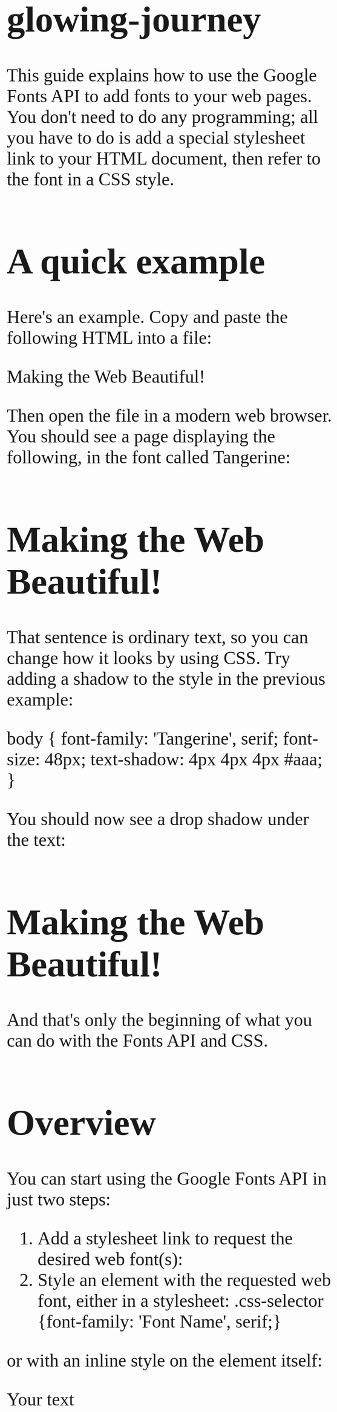 # glowing-journey
This guide explains how to use the Google Fonts API to add fonts to your web pages. You don't need to do any programming; all you have to do is add a special stylesheet link to your HTML document, then refer to the font in a CSS style.

# A quick example
Here's an example. Copy and paste the following HTML into a file:

<html>
  <head>
    <meta charset="utf-8">
    <link rel="stylesheet"
          href="https://fonts.googleapis.com/css?family=Tangerine">
    <style>
      body {
        font-family: 'Tangerine', serif;
        font-size: 48px;
      }
    </style>
  </head>
  <body>
    <div>Making the Web Beautiful!</div>
  </body>
</html>

Then open the file in a modern web browser. You should see a page displaying the following, in the font called Tangerine:

# Making the Web Beautiful!
That sentence is ordinary text, so you can change how it looks by using CSS. Try adding a shadow to the style in the previous example:

body {
  font-family: 'Tangerine', serif;
  font-size: 48px;
  text-shadow: 4px 4px 4px #aaa;
}

You should now see a drop shadow under the text:

# Making the Web Beautiful!
And that's only the beginning of what you can do with the Fonts API and CSS.

# Overview
You can start using the Google Fonts API in just two steps:

1. Add a stylesheet link to request the desired web font(s):
   <link rel="stylesheet"href="https://fonts.googleapis.com/css?family=Font+Name">
2. Style an element with the requested web font, either in a stylesheet:
   .css-selector {font-family: 'Font Name', serif;}

or with an inline style on the element itself:
<div style="font-family: 'Font Name', serif;">Your text</div>

# Note: When specifying a web font in a CSS style, always list at least one fallback web-safe font in order to avoid unexpected behaviors. In particular, add a CSS generic font name like serif or sans-serif to the end of the list, so the browser can fall back to its default fonts if need be.

For a list of fonts you can use, see Google Fonts. 
https://fonts.google.com/
